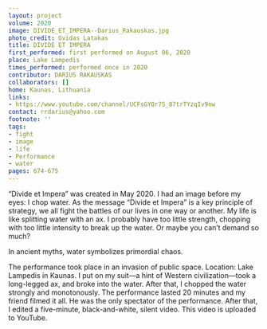 ```yaml
---
layout: project
volume: 2020
image: DIVIDE_ET_IMPERA--Darius_Rakauskas.jpg
photo_credit: Gvidas Latakas
title: DIVIDE ET IMPERA
first_performed: first performed on August 06, 2020
place: Lake Lampedis
times_performed: performed once in 2020
contributor: DARIUS RAKAUSKAS
collaborators: []
home: Kaunas, Lithuania
links:
- https://www.youtube.com/channel/UCFsGYQr7S_87trTYzqIv9nw
contact: rrdarius@yahoo.com
footnote: ''
tags:
- fight
- image
- life
- Performance
- water
pages: 674-675
---
```

“Divide et Impera” was created in May 2020. I had an image before my eyes: I chop water. As the message “Divide et Impera” is a key principle of strategy, we all fight the battles of our lives in one way or another. My life is like splitting water with an ax. I probably have too little strength, chopping with too little intensity to break up the water. Or maybe you can’t demand so much? 

In ancient myths, water symbolizes primordial chaos. 

The performance took place in an invasion of public space. Location: Lake Lampedis in Kaunas. I put on my suit—a hint of Western civilization—took a long-legged ax, and broke into the water. After that, I chopped the water strongly and monotonously. The performance lasted 20 minutes and my friend filmed it all. He was the only spectator of the performance. After that, I edited a five-minute, black-and-white, silent video. This video is uploaded to YouTube.